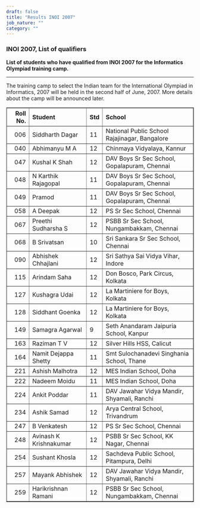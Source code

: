 ```yaml
---
draft: false
title: "Results INOI 2007"
job_nature: ""
category: ""
---
```


<div id="cont">
<h3 align="left">INOI 2007, List of qualifiers</h3>


<p style="font-weight: bold"> List of students who have qualified
from INOI 2007 for the Informatics Olympiad training camp.</p>
<hr>

<p>The training camp to select the Indian team for the
International Olympiad in Informatics, 2007 will be held in
the second half of June, 2007.  More details about the camp will
be announced later. </p>

<table cellpadding="2" cellspacing="2" border="1" width="100%">

<tr>
<th align=right> Roll No. </th>
<th align=left> Student </th>
<th align=left> Std </th>
<th align=left> School </th>
</tr>

<tr>
<td align=right>006</td>
<td>Siddharth Dagar</td>
<td>11</td>
<td>National Public School Rajajinagar, Bangalore</td>
</tr>

<tr><td align=right>040</td>
<td>Abhimanyu M A</td>
<td>12</td>
<td>Chinmaya Vidyalaya, Kannur</td>
</tr>

<tr><td align=right>047</td>
<td>Kushal K Shah</td>
<td>12</td>
<td>DAV Boys Sr Sec School, Gopalapuram, Chennai</td>
</tr>

<tr><td align=right>048</td>
<td>N Karthik Rajagopal</td>
<td>11</td>
<td>DAV Boys Sr Sec School, Gopalapuram, Chennai</td>
</tr>

<tr><td align=right>049</td>
<td>Pramod</td>
<td>11</td>
<td>DAV Boys Sr Sec School, Gopalapuram, Chennai</td>
</tr>

<tr><td align=right>058</td>
<td>A Deepak</td>
<td>12</td>
<td>PS Sr Sec School, Chennai</td>
</tr>

<tr><td align=right>067</td>
<td>Preethi Sudharsha S</td>
<td>12</td>
<td>PSBB Sr Sec School, Nungambakkam, Chennai</td>
</tr>

<tr><td align=right>068</td>
<td>B Srivatsan</td>
<td>10</td>
<td>Sri Sankara Sr Sec School, Chennai</td>
</tr>

<tr><td align=right>090</td>
<td>Abhishek Chhajlani</td>
<td>12</td>
<td>Sri Sathya Sai Vidya Vihar, Indore</td>
</tr>

<tr><td align=right>115</td>
<td>Arindam Saha</td>
<td>12</td>
<td>Don Bosco, Park Circus, Kolkata</td>
</tr>

<tr><td align=right>127</td>
<td>Kushagra Udai</td>
<td>12</td>
<td>La Martiniere for Boys, Kolkata</td>
</tr>

<tr><td align=right>128</td>
<td>Siddhant Goenka</td>
<td>12</td>
<td>La Martiniere for Boys, Kolkata</td>
</tr>

<tr><td align=right>149</td>
<td>Samagra Agarwal</td>
<td>9</td>
<td>Seth Anandaram Jaipuria School, Kanpur</td>
</tr>

<tr><td align=right>163</td>
<td>Raziman T V</td>
<td>12</td>
<td>Silver Hills HSS, Calicut</td>
</tr>

<tr><td align=right>164</td>
<td>Namit Dejappa Shetty</td>
<td>11</td>
<td>Smt Sulochanadevi Singhania School, Thane</td>
</tr>

<tr><td align=right>221</td>
<td>Ashish Malhotra</td>
<td>12</td>
<td>MES Indian School, Doha</td>
</tr>

<tr><td align=right>222</td>
<td>Nadeem Moidu</td>
<td>11</td>
<td>MES Indian School, Doha</td>
</tr>

<tr><td align=right>224</td>
<td>Ankit Poddar</td>
<td>11</td>
<td>DAV Jawahar Vidya Mandir, Shyamali, Ranchi</td>
</tr>

<tr><td align=right>234</td>
<td>Ashik Samad</td>
<td>12</td>
<td>Arya Central School, Trivandrum</td>
</tr>

<tr><td align=right>247</td>
<td>B Venkatesh</td>
<td>12</td>
<td>PS Sr Sec School, Chennai</td>
</tr>

<tr><td align=right>248</td>
<td>Avinash K Krishnakumar</td>
<td>12</td>
<td>PSBB Sr Sec School, KK Nagar, Chennai</td>
</tr>

<tr><td align=right>254</td>
<td>Sushant Khosla</td>
<td>12</td>
<td>Sachdeva Public School, Pitampura, Delhi</td>
</tr>

<tr><td align=right>257</td>
<td>Mayank Abhishek</td>
<td>12</td>
<td>DAV Jawahar Vidya Mandir, Shyamali, Ranchi</td>
</tr>

<tr><td align=right>259</td>
<td>Harikrishnan Ramani</td>
<td>12</td>
<td>PSBB Sr Sec School, Nungambakkam, Chennai</td>
</tr>

</table>

